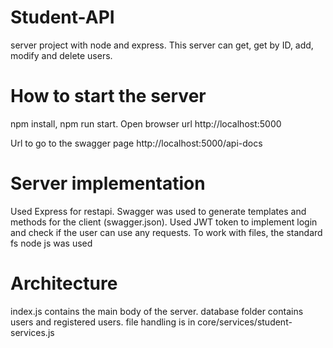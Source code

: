 # Student-API 

server project with node and express. This server can get, get by ID, add, modify and delete users. 

# How to start the server

<p>npm install, npm run start. Open browser url http://localhost:5000 </p>
<p>Url to go to the swagger page http://localhost:5000/api-docs </p>

# Server implementation

Used Express for restapi. Swagger was used to generate templates and methods for the client (swagger.json). Used JWT token to implement login and check if the user can use any requests. To work with files, the standard fs node js was used

# Architecture

index.js contains the main body of the server. database folder contains users and registered users. file handling is in core/services/student-services.js
